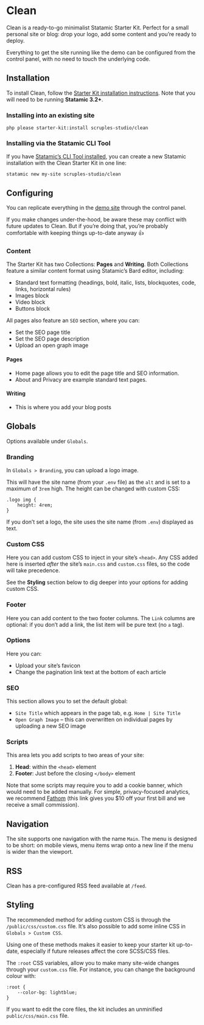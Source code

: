 # Clean
Clean is a ready-to-go minimalist Statamic Starter Kit. Perfect for a small personal site or blog: drop your logo, add some content and you’re ready to deploy.

Everything to get the site running like the demo can be configured from the control panel, with no need to touch the underlying code.

## Installation
To install Clean, follow the [Starter Kit installation instructions](https://statamic.dev/installing-a-starter-kit). Note that you will need to be running **Statamic 3.2+**.

### Installing into an existing site

    php please starter-kit:install scruples-studio/clean
    
### Installing via the Statamic CLI Tool
If you have [Statamic’s CLI Tool installed](https://github.com/statamic/cli), you can create a new Statamic installation with the Clean Starter Kit in one line:

    statamic new my-site scruples-studio/clean

## Configuring
You can replicate everything in the [demo site](https://clean.scrupl.es) through the control panel. 

If you make changes under-the-hood, be aware these may conflict with future updates to Clean. But if you’re doing that, you’re probably comfortable with keeping things up-to-date anyway 👍

### Content
The Starter Kit has two Collections: **Pages** and **Writing**. Both Collections feature a similar content format using Statamic’s Bard editor, including:

* Standard text formatting (headings, bold, italic, lists, blockquotes, code, links, horizontal rules)
* Images block
* Video block
* Buttons block

All pages also feature an `SEO` section, where you can:
* Set the SEO page title
* Set the SEO page description
* Upload an open graph image

#### Pages
* Home page allows you to edit the page title and SEO information.
* About and Privacy are example standard text pages.

#### Writing
* This is where you add your blog posts

## Globals
Options available under `Globals`.

### Branding
In `Globals > Branding`, you can upload a logo image.

This will have the site name (from your `.env` file) as the `alt` and is set to a maximum of `3rem` high. The height can be changed with custom CSS:

    .logo img {
        height: 4rem;
    }
    
If you don’t set a logo, the site uses the site name (from `.env`) displayed as text.

### Custom CSS
Here you can add custom CSS to inject in your site’s `<head>`. Any CSS added here is inserted _after_ the site’s `main.css` and `custom.css` files, so the code will take precedence. 

See the **Styling** section below to dig deeper into your options for adding custom CSS.

### Footer
Here you can add content to the two footer columns. The `Link` columns are optional: if you don’t add a link, the list item will be pure text (no `a` tag).

### Options
Here you can:
* Upload your site’s favicon
* Change the pagination link text at the bottom of each article

### SEO
This section allows you to set the default global:
* `Site Title` which appears in the page tab, e.g. `Home | Site Title`
* `Open Graph Image` – this can overwritten on individual pages by uploading a new SEO image

### Scripts
This area lets you add scripts to two areas of your site:
1. **Head**: within the `<head>` element
2. **Footer**: Just before the closing `</body>` element

Note that some scripts may require you to add a cookie banner, which would need to be added manually. For simple, privacy-focused analytics, we recommend [Fathom](https://usefathom.com/ref/MVEBFV) (this link gives you $10 off your first bill and we receive a small commission).

## Navigation
The site supports one navigation with the name `Main`. The menu is designed to be short: on mobile views, menu items wrap onto a new line if the menu is wider than the viewport.

## RSS
Clean has a pre-configured RSS feed available at `/feed`.

## Styling
The recommended method for adding custom CSS is through the `/public/css/custom.css` file. It’s also possible to add some inline CSS in `Globals > Custom CSS`.

Using one of these methods makes it easier to keep your starter kit up-to-date, especially if future releases affect the core SCSS/CSS files.

The `:root` CSS variables, allow you to make many site-wide changes through your `custom.css` file. For instance, you can change the background colour with:

```
:root {
    --color-bg: lightblue;
}
```

If you want to edit the core files, the kit includes an unminified `public/css/main.css` file.
